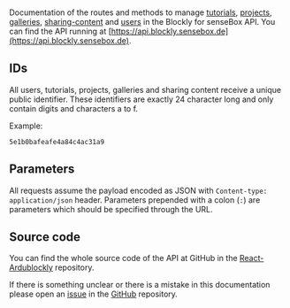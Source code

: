 <br />Documentation of the routes and methods to manage [tutorials](#api-Tutorial), [projects](#api-Project), [galleries](#api-Gallery), [sharing-content](#api-Share) and [users](#api-User) in the Blockly for senseBox API. You can find the API running at [https://api.blockly.sensebox.de](https://api.blockly.sensebox.de).

## IDs

All users, tutorials, projects, galleries and sharing content receive a unique public identifier. These identifiers are exactly 24 character long and only contain digits and characters a to f.

Example:

    5e1b0bafeafe4a84c4ac31a9

## Parameters

All requests assume the payload encoded as JSON with `Content-type: application/json` header. Parameters prepended with a colon (`:`) are parameters which should be specified through the URL.

## Source code

You can find the whole source code of the API at GitHub in the [React-Ardublockly](https://github.com/sensebox/React-Ardublockly-Backend) repository.

If there is something unclear or there is a mistake in this documentation please open an [issue](https://github.com/sensebox/React-Ardublockly-Backend/issues/new) in the [GitHub](https://github.com/sensebox/React-Ardublockly-Backend) repository.
